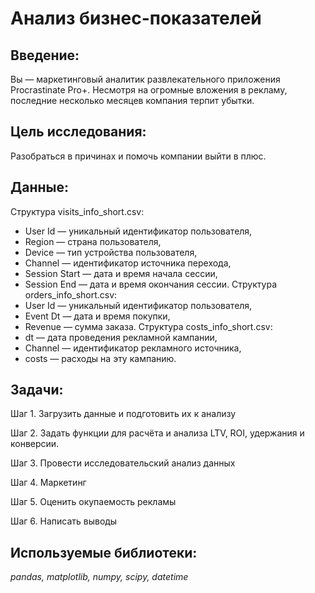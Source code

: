 #  Анализ бизнес-показателей
## Введение:
Вы — маркетинговый аналитик развлекательного приложения Procrastinate Pro+. Несмотря на огромные вложения в рекламу, последние несколько месяцев компания терпит убытки.

## Цель исследования:
Разобраться в причинах и помочь компании выйти в плюс.

## Данные:

Структура visits_info_short.csv:
  - User Id — уникальный идентификатор пользователя,
  - Region — страна пользователя,
  - Device — тип устройства пользователя,
  - Channel — идентификатор источника перехода,
  - Session Start — дата и время начала сессии,
  - Session End — дата и время окончания сессии.
Структура orders_info_short.csv:
  - User Id — уникальный идентификатор пользователя,
  - Event Dt — дата и время покупки,
  - Revenue — сумма заказа.
Структура costs_info_short.csv:
  -  dt — дата проведения рекламной кампании,
  -  Channel — идентификатор рекламного источника,
  -  costs — расходы на эту кампанию.

## Задачи:
Шаг 1. Загрузить данные и подготовить их к анализу

Шаг 2. Задать функции для расчёта и анализа LTV, ROI, удержания и конверсии.

Шаг 3. Провести исследовательский анализ данных

Шаг 4. Маркетинг

Шаг 5. Оценить окупаемость рекламы

Шаг 6. Написать выводы


## Используемые библиотеки:
  *pandas, matplotlib, numpy, scipy, datetime*

 
